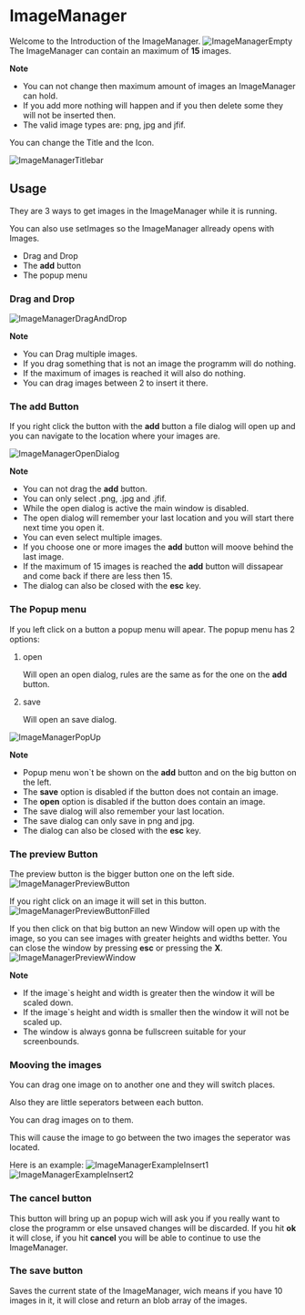  # ImageManager

Welcome to the Introduction of the ImageManager.
![ImageManagerEmpty](https://raw.githubusercontent.com/BBj-Plugins/ImageManager/master/docs/screenshots/ImageManagerEmpty.PNG)
The ImageManager can contain an maximum of **15** images.


**Note**
- You can not change then maximum amount of images an ImageManager can hold.
- If you add more nothing will happen and if you then delete some they will not be inserted then.
- The valid image types are: png, jpg and jfif.
 
You can change the Title and the Icon.


![ImageManagerTitlebar](https://raw.githubusercontent.com/BBj-Plugins/ImageManager/master/docs/screenshots/ImageManagerTitlebar.PNG)

 ## Usage 
They are 3 ways to get images in the ImageManager while it is running.


You can also use setImages so the ImageManager allready opens with Images.

- Drag and Drop
- The **add** button
- The popup menu
 
 ### Drag and Drop
![ImageManagerDragAndDrop](https://raw.githubusercontent.com/BBj-Plugins/ImageManager/master/docs/screenshots/ImageManagerDragAndDrop.jpg)

**Note**

- You can Drag multiple images.
- If you drag something that is not an image the programm will do nothing.
- If the maximum of images is reached it will also do nothing.
- You can drag images between 2 to insert it there.


 ### The **add** Button  
If you right click the button with the **add** button a file dialog will open up and you can navigate to the location where your images are. 


![ImageManagerOpenDialog](https://raw.githubusercontent.com/BBj-Plugins/ImageManager/master/docs/screenshots/ImageManagerOpenDialog.PNG)


**Note** 


- You can not drag the **add** button.
- You can only select .png, .jpg and .jfif.
- While the open dialog is active the main window is disabled.
- The open dialog will remember your last location and you will start there next time you open it.
- You can even select multiple images.
- If you choose one or more images the **add** button will moove behind the last image.
- If the maximum of 15 images is reached the **add** button will dissapear and come back if there are less then 15.
- The dialog can also be closed with the **esc** key.


 ### The Popup menu
If you left click on a button a popup menu will apear.
The popup menu has 2 options:


1. open


	Will open an open dialog, rules are the same as for the one on the **add** button.
2. save


	Will open an save dialog.

 
![ImageManagerPopUp](https://raw.githubusercontent.com/BBj-Plugins/ImageManager/master/docs/screenshots/ImageManagerPopUp.jpg)

**Note**



- Popup menu won`t be shown on the **add** button and on the big button on the left.
- The **save** option is disabled if the button does not contain an image.
- The **open** option is disabled if the button does contain an image.
- The save dialog will also remember your last location.
- The save dialog can only save in png and jpg.
- The dialog can also be closed with the **esc** key.


 ### The preview Button
The preview button is the bigger button one on the left side.
![ImageManagerPreviewButton](https://raw.githubusercontent.com/BBj-Plugins/ImageManager/master/docs/screenshots/ImageManagerPreviewButton.jpg)


If you right click on an image it will set in this button.
![ImageManagerPreviewButtonFilled](https://raw.githubusercontent.com/BBj-Plugins/ImageManager/master/docs/screenshots/ImageManagerPreviewButtonFilled.jpg)


If you then click on that big button an new Window will open up with the image, so you can see images with greater heights and widths better.
You can close the window by pressing **esc** or pressing the **X**.
![ImageManagerPreviewWindow](https://raw.githubusercontent.com/BBj-Plugins/ImageManager/master/docs/screenshots/ImageManagerPreviewWindow.jpg)


**Note** 


- If the image`s height and width is greater then the window it will be scaled down. 
- If the image`s height and width is smaller then the window it will not be scaled up. 
- The window is always gonna be fullscreen suitable for your screenbounds.

 
 ### Mooving the images
You can drag one image on to another one and they will switch places.


Also they are little seperators between each button. 


You can drag images on to them. 


This will cause the image to go between the two images the seperator was located.


Here is an example:
![ImageManagerExampleInsert1](https://raw.githubusercontent.com/BBj-Plugins/ImageManager/master/docs/screenshots/ImageManagerExampleInsert1.jpg)
![ImageManagerExampleInsert2](https://raw.githubusercontent.com/BBj-Plugins/ImageManager/master/docs/screenshots/ImageManagerExampleInsert2.jpg)

 ### The cancel button
This button will bring up an popup wich will ask you if you really want to close the programm or else unsaved changes will be discarded.
If you hit **ok** it will close, if you hit **cancel** you will be able to continue to use the ImageManager.

 ### The save button 
Saves the current state of the ImageManager, wich means if you have 10 images in it, it will close and return an blob array of the images. 
